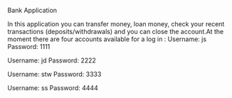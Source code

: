Bank Application

In this application you can transfer money, loan money, check your recent transactions (deposits/withdrawals) and you can close the account.At the moment there are four accounts available for a log in :
Username: js
Password: 1111

Username: jd
Password: 2222

Username: stw
Password: 3333

Username: ss
Password: 4444
